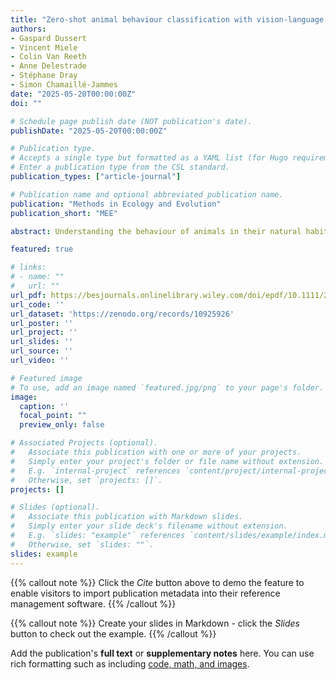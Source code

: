 ```yaml
---
title: "Zero-shot animal behaviour classification with vision-language foundation models"
authors:
- Gaspard Dussert
- Vincent Miele
- Colin Van Reeth
- Anne Delestrade
- Stéphane Dray
- Simon Chamaillé-Jammes
date: "2025-05-20T00:00:00Z"
doi: ""

# Schedule page publish date (NOT publication's date).
publishDate: "2025-05-20T00:00:00Z"

# Publication type.
# Accepts a single type but formatted as a YAML list (for Hugo requirements).
# Enter a publication type from the CSL standard.
publication_types: ["article-journal"]

# Publication name and optional abbreviated publication name.
publication: "Methods in Ecology and Evolution"
publication_short: "MEE"

abstract: Understanding the behaviour of animals in their natural habitats is critical to ecology and conservation. Camera traps are a powerful tool to collect such data with minimal disturbance. They however produce a very large quantity of images, which can make human-based annotation cumbersome or even impossible. While automated species identification with artificial intelligence has made impressive progress, the automatic classification of animal behaviours in camera trap images remains a developing field. Here, we explore the potential of foundation models, specifically vision-language models (VLMs), to perform this task without the need to first train a model, which would require some level of human-based annotation. Using two datasets, of alpine and African fauna, we investigate the zero-shot capabilities of different kinds of recent VLMs to predict behaviours and estimate behaviour-specific diel activity patterns in three ungulate species.By comparing our predictions to behaviours annotated by participatory science, our results show that using these automatic methods, it is possible to achieve F1-score as high as 86.39% in behaviour classification and produce activity patterns that closely align with those derived from participatory science data (overlap indexes between 84% and 90%).These findings demonstrate the potential of foundation models and vision-language models in ecological research. Ecologists are encouraged to adopt these new methods and leverage their full capabilities to facilitate ecological studies.

featured: true

# links:
# - name: ""
#   url: ""
url_pdf: https://besjournals.onlinelibrary.wiley.com/doi/epdf/10.1111/2041-210X.70059
url_code: ''
url_dataset: 'https://zenodo.org/records/10925926'
url_poster: ''
url_project: ''
url_slides: ''
url_source: ''
url_video: ''

# Featured image
# To use, add an image named `featured.jpg/png` to your page's folder. 
image:
  caption: ''
  focal_point: ""
  preview_only: false

# Associated Projects (optional).
#   Associate this publication with one or more of your projects.
#   Simply enter your project's folder or file name without extension.
#   E.g. `internal-project` references `content/project/internal-project/index.md`.
#   Otherwise, set `projects: []`.
projects: []

# Slides (optional).
#   Associate this publication with Markdown slides.
#   Simply enter your slide deck's filename without extension.
#   E.g. `slides: "example"` references `content/slides/example/index.md`.
#   Otherwise, set `slides: ""`.
slides: example
---
```


{{% callout note %}}
Click the *Cite* button above to demo the feature to enable visitors to import publication metadata into their reference management software.
{{% /callout %}}

{{% callout note %}}
Create your slides in Markdown - click the *Slides* button to check out the example.
{{% /callout %}}

Add the publication's **full text** or **supplementary notes** here. You can use rich formatting such as including [code, math, and images](https://docs.hugoblox.com/content/writing-markdown-latex/).
